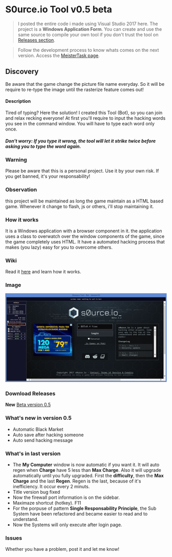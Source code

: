 # S0urce.io Tool v0.5 beta
> I posted the entire code i made using Visual Studio 2017 here. The project is a **Windows Application Form**. You can create and use the same source to compile your own tool if you don't trust the tool on [Releases section](https://github.com/plinio-jrm/S0urce.io-Tool/releases "Releases").

> Follow the development process to know whats comes on the next version. Access the [MeisterTask page](https://www.meistertask.com/app/project/xXlUDrFS/s0urce-io-tool "Development process").

## Discovery
Be aware that the game change the picture file name everyday. So it will be require to re-type the image until the rasterize feature comes out!

#### Description
Tired of typing? Here the solution! I created this Tool (Bot), so you can join and relax recking everyone! At first you'll require to input the hacking words you see in the command window. You will have to type each word only once. 
##### Don't worry: If you type it wrong, the tool will let it strike twice before asking you to type the word again.

### Warning
Please be aware that this is a personal project. Use it by your own risk. If you get banned, it's your responsability!

### Observation
this project will be maintained as long the game maintain as a HTML based game. Whenever it change to flash, js or others, i'll stop maintaining it.

### How it works
It is a Windows application with a browser component in it. the application uses a class to overwatch over the window components of the game, since the game completely uses HTML. It have a automated hacking process that makes (you lazy) easy for you to overcome others.

### Wiki
Read it [here](https://github.com/plinio-jrm/S0urce.io-Tool/wiki "S0urce.io Tool Wiki") and learn how it works.

### Image
![Preview](https://github.com/plinio-jrm/S0urce.io-Tool/blob/master/Images/Version%200.5-beta.JPG)

### Download Releases
**New** [Beta version 0.5](https://github.com/plinio-jrm/S0urce.io-Tool/releases/tag/v0.5-beta "Download Beta version 0.5")

### What's new in version 0.5
* Automatic Black Market
* Auto save after hacking someone
* Auto send hacking message

### What's in last version
* The **My Computer** window is now automatic if you want it. It will auto regen when **Charge** have 5 less than **Max Charge**. Also it will upgrade automatically until you fully upgraded. First the **difficulty**, then the **Max Charge** and the last **Regen**. Regen is the last, because of it's inefficiency. It occur every 2 minuts.
* Title version bug fixed
* Now the firewall port information is on the sidebar.
* Maximaze shortcut (hotkey). F11
* For the porpuse of pattern **Single Responsability Principle**, the Sub System have been refactored and became easier to read and to understand.
* Now the Systems will only execute after login page.

### Issues
Whether you have a problem, post it and let me know! 
